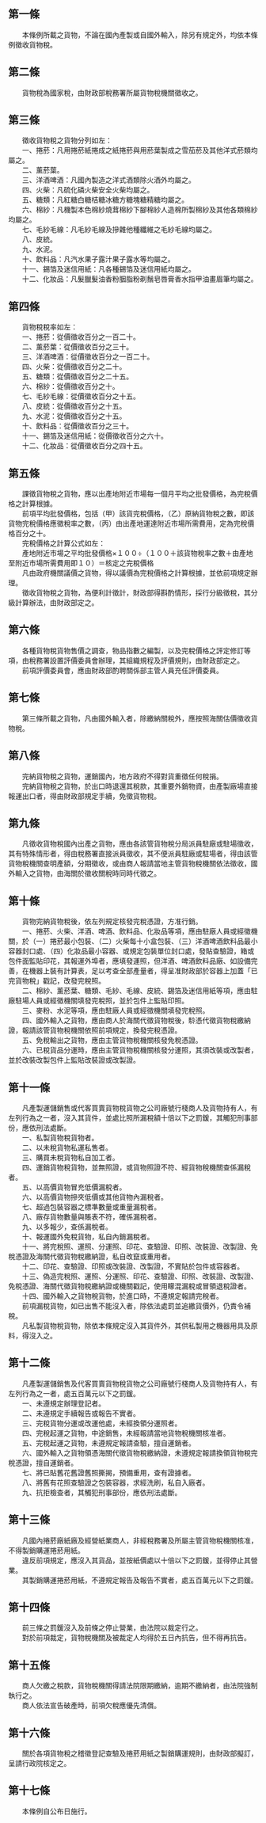 第一條 
-------
　　本條例所載之貨物，不論在國內產製或自國外輸入，除另有規定外，均依本條例徵收貨物稅。  


第二條 
-------
　　貨物稅為國家稅，由財政部稅務署所屬貨物稅機關徵收之。  


第三條 
-------
　　徵收貨物稅之貨物分列如左：  
　　一、捲菸：凡用捲菸紙捲成之紙捲菸與用菸葉製成之雪茄菸及其他洋式菸類均屬之。  
　　二、薰菸葉。  
　　三、洋酒啤酒：凡國內製造之洋式酒類除火酒外均屬之。  
　　四、火柴：凡硫化磷火柴安全火柴均屬之。  
　　五、糖類：凡紅糖白糖桔糖冰糖方糖塊糖精糖均屬之。  
　　六、棉紗：凡機製本色棉紗燒茸棉紗下腳棉紗人造棉所製棉紗及其他各類棉紗均屬之。  
　　七、毛紗毛線：凡毛紗毛線及摻雜他種纖維之毛紗毛線均屬之。  
　　八、皮統。  
　　九、水泥。  
　　十、飲料品：凡汽水果子露汁果子露水等均屬之。  
　　十一、錫箔及迷信用紙：凡各種錫箔及迷信用紙均屬之。  
　　十二、化妝品：凡髮臘髮油香粉胭脂粉剃鬚皂唇膏香水指甲油畫眉筆均屬之。  


第四條 
-------
　　貨物稅稅率如左：  
　　一、捲菸：從價徵收百分之一百二十。  
　　二、薰菸葉：從價徵收百分之三十。  
　　三、洋酒啤酒：從價徵收百分之一百二十。  
　　四、火柴：從價徵收百分之二十。  
　　五、糖類：從價徵收百分之二十五。  
　　六、棉紗：從價徵收百分之十。  
　　七、毛紗毛線：從價徵收百分之十五。  
　　八、皮統：從價徵收百分之十五。  
　　九、水泥：從價徵收百分之十五。  
　　十、飲料品：從價徵收百分之三十。  
　　十一、錫箔及迷信用紙：從價徵收百分之六十。  
　　十二、化妝品：從價徵收百分之四十五。  


第五條 
-------
　　課徵貨物稅之貨物，應以出產地附近市場每一個月平均之批發價格，為完稅價格之計算根據。  
　　前項平均批發價格，包括（甲）該貨完稅價格，（乙）原納貨物稅之數，即該貨物完稅價格應徵稅率之數，（丙）由出產地運達附近市場所需費用，定為完稅價格百分之十。  
　　完稅價格之計算公式如左：  
　　產地附近市場之平均批發價格×１００÷（１００＋該貨物稅率之數＋由產地至附近市場所需費用即１０）＝核定之完稅價格  
　　凡由政府機關議價之貨物，得以議價為完稅價格之計算根據，並依前項規定辦理。  
　　徵收貨物稅之貨物，為便利計徵計，財政部得斟酌情形，採行分級徵稅，其分級計算辦法，由財政部定之。  


第六條 
-------
　　各種貨物稅貨物售價之調查，物品指數之編製，以及完稅價格之評定修訂等項，由稅務署設置評價委員會辦理，其組織規程及評價規則，由財政部定之。  
　　前項評價委員會，應由財政部酌聘關係部主管人員充任評價委員。  


第七條 
-------
　　第三條所載之貨物，凡由國外輸入者，除繳納關稅外，應按照海關估價徵收貨物稅。  


第八條 
-------
　　完納貨物稅之貨物，運銷國內，地方政府不得對貨重徵任何稅捐。  
　　完納貨物稅之貨物，於出口時退還其稅款，其重要外銷物資，由產製廠場直接報運出口者，得由財政部規定手續，免徵貨物稅。  


第九條 
-------
　　凡徵收貨物稅國內出產之貨物，應由各該管貨物稅分局派員駐廠或駐場徵收，其有特殊情形者，得由稅務署直接派員徵收，其不便派員駐廠或駐場者，得由該管貨物稅機關查明產額，分期徵收，或由商人報請當地主管貨物稅機關依法徵收，國外輸入之貨物，由海關於徵收關稅時同時代徵之。  


第十條 
-------
　　貨物完納貨物稅後，依左列規定核發完稅憑證，方准行銷。  
　　一、捲菸、火柴、洋酒、啤酒、飲料品、化妝品等項，應由駐廠人員或經徵機關，於（一）捲菸最小包裝、（二）火柴每十小盒包裝、（三）洋酒啤酒飲料品最小容器封口處、（四）化妝品最小容器、或規定包裝單位封口處，發貼查驗證，箱或包件面監貼印花，其報運外埠者，應填發運照，但洋酒、啤酒飲料品廠、如設備完善，在機器上裝有計算表，足以考查全部產量者，得呈准財政部於容器上加蓋「已完貨物稅」戳記，改發完稅照。  
　　二、棉紗、薰菸葉、糖類、毛紗、毛線、皮統、錫箔及迷信用紙等項，應由駐廠駐場人員或經徵機關填發完稅照，並於包件上監貼印照。  
　　三、麥粉、水泥等項，應由駐廠人員或經徵機關填發完稅照。  
　　四、國外輸入之貨物，應由商人於海關代徵貨物稅後，駖憑代徵貨物稅繳納證，報請該管貨物稅機關依照前項規定，換發完稅憑證。  
　　五、免稅輸出之貨物，應由主管貨物稅機關核發免稅憑證。  
　　六、已稅貨品分運時，應由主管貨物稅機關核發分運照，其須改裝或改製者，並於改裝改製包件上監貼改裝證或改製證。  


第十一條 
---------
　　凡產製運儲銷售或代客買賣貨物稅貨物之公司廠號行棧商人及貨物持有人，有左列行為之一者，沒入其貨件，並處比照所漏稅額十倍以下之罰鍰，其觸犯刑事部份，應依刑法處斷。  
　　一、私製貨物稅貨物者。  
　　二、以未稅貨物私運私售者。  
　　三、購買未稅貨物私自加工者。  
　　四、運銷貨物稅貨物，並無照證，或貨物照證不符、經貨物稅機關查係漏稅者。  
　　五、以高價貨物冒充低價漏稅者。  
　　六、以高價貨物摻夾低價或其他貨物內漏稅者。  
　　七、超過包裝容器之標準數量或重量漏稅者。  
　　八、廠存貨物數量與賬表不符，確係漏稅者。  
　　九、以多報少，查係漏稅者。  
　　十、報運國外免稅貨物，私自內銷漏稅者。  
　　十一、將完稅照、運照、分運照、印花、查驗證、印照、改裝證、改製證、免稅憑證及海關代徵貨物稅繳納證，私自改竄或重用者。  
　　十二、印花、查驗證、印照或改裝證、改製證，不實貼於包件或容器者。  
　　十三、偽造完稅照、運照、分運照、印花、查驗證、印照、改裝證、改製證、免稅憑證、海關代徵貨物稅繳納證或機關戳記，使用矇混漏稅或冒領退稅證者。  
　　十四、國外輸入之貨物稅貨物，於進口時，不遵規定報請完稅者。  
　　前項漏稅貨物，如已出售不能沒入者，除依法處罰並追繳貨價外，仍責令補稅。  
　　凡私製貨物稅貨物，除依本條規定沒入其貨件外，其供私製用之機器用具及原料，得沒入之。  


第十二條 
---------
　　凡產製運儲銷售及代客買賣貨物稅貨物之公司廠號行棧商人及貨物持有人，有左列行為之一者，處五百萬元以下之罰鍰。  
　　一、未遵規定辦理登記者。  
　　二、未遵規定手續報告或報告不實者。  
　　三、完稅貨物分運或改運他處，未經換領分運照者。  
　　四、完稅起運之貨物，中途銷售，未經報請當地貨物稅機關核准者。  
　　五、完稅起運之貨物，未遵規定報請查驗，擅自運銷者。  
　　六、國外輸入之貨物領憑海關代徵貨物稅繳納證，未遵規定報請換領貨物稅完稅憑證，擅自運銷者。  
　　七、將已貼舊花舊證舊照撕揭，預備重用，查有證據者。  
　　八、將舊有花照查驗證之包裝容器，求經洗刷，私自入廠者。  
　　九、抗拒檢查者，其觸犯刑事部份，應依刑法處斷。  


第十三條 
---------
　　凡國內捲菸廠紙廠及經營紙業商人，非經稅務署及所屬主管貨物稅機關核准，不得製銷購運捲菸用紙。  
　　違反前項規定，應沒入其貨品，並按紙價處以十倍以下之罰鍰，並得停止其營業。  
　　其製銷購運捲菸用紙，不遵規定報告及報告不實者，處五百萬元以下之罰鍰。  


第十四條 
---------
　　前三條之罰鍰沒入及前條之停止營業，由法院以裁定行之。  
　　對於前項裁定，貨物稅機關及被裁定人均得於五日內抗告，但不得再抗告。  


第十五條 
---------
　　商人欠繳之稅款，貨物稅機關得請法院限期繳納，逾期不繳納者，由法院強制執行之。  
　　商人依法宣告破產時，前項欠稅應優先清償。  


第十六條 
---------
　　關於各項貨物稅之稽徵登記查驗及捲菸用紙之製銷購運規則，由財政部擬訂，呈請行政院核定之。  


第十七條 
---------
　　本條例自公布日施行。